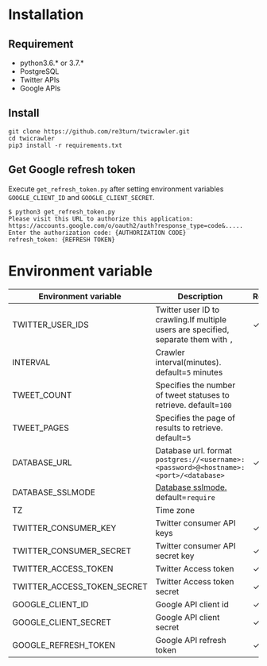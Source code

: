 # Installation

## Requirement
 - python3.6.* or 3.7.*
 - PostgreSQL
 - Twitter APIs
 - Google APIs

## Install

```:bash
git clone https://github.com/re3turn/twicrawler.git
cd twicrawler
pip3 install -r requirements.txt
```

## Get Google refresh token

Execute `get_refresh_token.py` after setting environment variables `GOOGLE_CLIENT_ID` and `GOOGLE_CLIENT_SECRET`.

```:bash
$ python3 get_refresh_token.py
Please visit this URL to authorize this application: https://accounts.google.com/o/oauth2/auth?response_type=code&.....
Enter the authorization code: {AUTHORIZATION CODE}
refresh_token: {REFRESH TOKEN}
```

# Environment variable 

| Environment variable        | Description                                                                                                     | Require |
| --------------------------- | --------------------------------------------------------------------------------------------------------------- | ------- |
| TWITTER_USER_IDS            | Twitter user ID to crawling.If multiple users are specified, separate them with `,`                             | ✓       |
| INTERVAL                    | Crawler interval(minutes). default=`5` minutes                                                                  |         |
| TWEET_COUNT                 | Specifies the number of tweet statuses to retrieve. default=`100`                                               |         |
| TWEET_PAGES                 | Specifies the page of results to retrieve. default=`5`                                                          |         |
| DATABASE_URL                | Database url. format `postgres://<username>:<password>@<hostname>:<port>/<database>`                            | ✓       |
| DATABASE_SSLMODE            | [Database sslmode.](https://gist.github.com/pfigue/3440e2bc986550a6b8ec#valid-sslmode-values) default=`require` |         |
| TZ                          | Time zone                                                                                                       |         |
| TWITTER_CONSUMER_KEY        | Twitter consumer API keys                                                                                       | ✓       |
| TWITTER_CONSUMER_SECRET     | Twitter consumer API secret key                                                                                 | ✓       |
| TWITTER_ACCESS_TOKEN        | Twitter Access token                                                                                            | ✓       |
| TWITTER_ACCESS_TOKEN_SECRET | Twitter Access token secret                                                                                     | ✓       |
| GOOGLE_CLIENT_ID            | Google API client id                                                                                            | ✓       |
| GOOGLE_CLIENT_SECRET        | Google API client secret                                                                                        | ✓       |
| GOOGLE_REFRESH_TOKEN        | Google API refresh token                                                                                        | ✓       |

